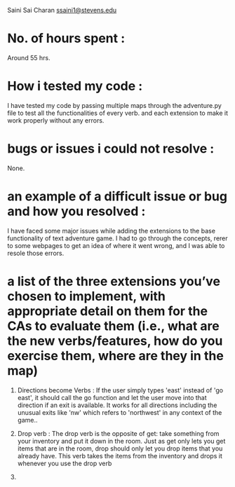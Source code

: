 Saini Sai Charan  ssaini1@stevens.edu

# No. of hours spent :  
Around 55 hrs.

# How i tested my code : 
I have tested my code by passing multiple maps through the adventure.py file to test all the functionalities of every verb. and each extension to make it work properly without any errors.

# bugs or issues i could not resolve : 
None.

# an example of a difficult issue or bug and how you resolved :
I have faced some major issues while adding the extensions to the base functionality of text adventure game. I had to go through the concepts, rerer to some webpages to get an idea of where it went wrong, and I was able to resole those errors.

# a list of the three extensions you’ve chosen to implement, with appropriate detail on them for the CAs to evaluate them (i.e., what are the new verbs/features, how do you exercise them, where are they in the map)
1. Directions become Verbs : If the user simply types 'east' instead of 'go east', it should call the go function and let the user move into that direction if an exit is available. It works for all directions including the unusual exits like 'nw' which refers to 'northwest' in any context of the game..

2. Drop verb : The drop verb is the opposite of get: take something from your inventory and put it down in the room. Just as get only lets you get items that are in the room, drop should only let you drop items that you already have. This verb takes the items from the inventory and drops it whenever you use the drop verb

3. 





 

